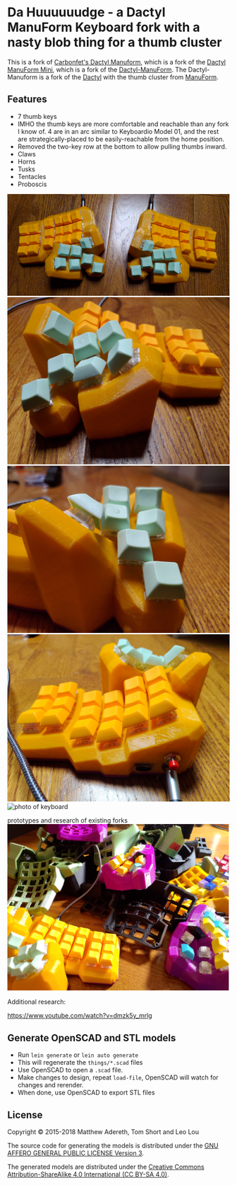 # Da Huuuuuudge - a Dactyl ManuForm Keyboard fork with a nasty blob thing for a thumb cluster

This is a fork of [Carbonfet's Dactyl Manuform](http://github.com/carbonfet/dactyl-manuform), which is a fork of the [Dactyl ManuForm Mini](https://github.com/l4u/dactyl-manuform-mini-keyboard), which is a fork of the [Dactyl-ManuForm](https://github.com/tshort/dactyl-keyboard). The Dactyl-Manuform is a fork of the [Dactyl](https://github.com/adereth/dactyl-keyboard) with the thumb cluster from [ManuForm](https://github.com/jeffgran/ManuForm). 

## Features
- 7 thumb keys 
- IMHO the thumb keys are more comfortable and reachable than any fork I know of. 4 are in an arc similar to Keyboardio Model 01, and the rest are strategically-placed to be easily-reachable from the home position.
- Removed the two-key row at the bottom to allow pulling thumbs inward.
- Claws
- Horns
- Tusks
- Tentacles
- Proboscis

![photo of keyboard](./hudge1.PNG)
![photo of keyboard](./hudge2.PNG)
![photo of keyboard](./hudge3.PNG)
![photo of keyboard](./hudge4.PNG)
![photo of keyboard](./hudge5.PNG)

prototypes and research of existing forks
![photo of keyboard](./prototypes.PNG)

Additional research:

https://www.youtube.com/watch?v=dmzk5y_mrlg

## Generate OpenSCAD and STL models

* Run `lein generate` or `lein auto generate`
* This will regenerate the `things/*.scad` files
* Use OpenSCAD to open a `.scad` file.
* Make changes to design, repeat `load-file`, OpenSCAD will watch for changes and rerender.
* When done, use OpenSCAD to export STL files



## License

Copyright © 2015-2018 Matthew Adereth, Tom Short and Leo Lou

The source code for generating the models is distributed under the [GNU AFFERO GENERAL PUBLIC LICENSE Version 3](LICENSE).

The generated models are distributed under the [Creative Commons Attribution-ShareAlike 4.0 International (CC BY-SA 4.0)](LICENSE-models).
